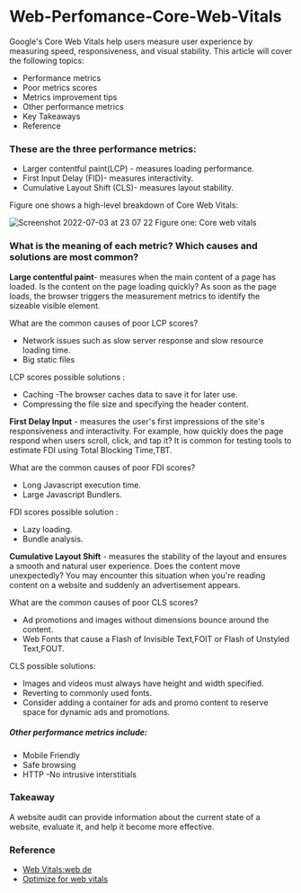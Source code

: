 # Web-Perfomance-Core-Web-Vitals

Google's Core Web Vitals help users measure user experience by measuring speed, responsiveness, and visual stability. This article will cover the following topics:

- Performance metrics
- Poor metrics scores
- Metrics improvement tips
- Other performance metrics
- Key Takeaways
- Reference

### These are the three performance metrics:

- Larger contentful paint(LCP) - measures loading performance.
- First Input Delay (FID)- measures interactivity.
- Cumulative Layout Shift (CLS)- measures layout stability.

Figure one shows a high-level breakdown of Core Web Vitals:

![Screenshot 2022-07-03 at 23 07 22](https://user-images.githubusercontent.com/64105005/180094713-4cf27fa1-8cde-4671-8745-8efd91c4bb77.png)
Figure one: Core web vitals
 
### What is the meaning of each metric? Which causes and solutions are most common?

**Large contentful paint**- measures when the main content of a page has loaded. Is the content on the page loading quickly?
As soon as the page loads, the browser triggers the measurement metrics to identify the sizeable visible element.

What are the common causes of poor LCP scores? 
- Network issues such as slow server response and slow resource loading time.
- Big static files

LCP scores possible solutions :
- Caching -The browser caches data to save it for later use.
- Compressing the file size and specifying the header content.


**First Delay Input** - measures the user's first impressions of the site's responsiveness and interactivity.  For example, how quickly does the page respond when users scroll, click, and tap it? 
It is common for testing tools to estimate FDI using Total Blocking Time,TBT.

What are the common causes of poor FDI scores? 
- Long Javascript execution time.
- Large Javascript Bundlers.

FDI scores possible solution :
- Lazy loading.
- Bundle analysis.

**Cumulative Layout Shift** - measures the stability of the layout and ensures a smooth and natural user experience. Does the content move unexpectedly? 
You may encounter this situation when you're reading content on a website and suddenly an advertisement appears.

What are the common causes of poor CLS scores? 
- Ad promotions and images without dimensions bounce around the content.
- Web Fonts that cause a Flash of Invisible Text,FOIT or Flash of Unstyled Text,FOUT.

CLS possible solutions:
- Images and videos must always have height and width specified.
- Reverting to commonly used fonts.
- Consider adding a container for ads and promo content to reserve space for dynamic ads and promotions.

##### Other performance metrics include:
- Mobile Friendly
- Safe browsing
- HTTP
-No intrusive interstitials

### Takeaway
A website audit can provide information about the current state of a website, evaluate it, and help it become more effective.

### Reference
- [Web Vitals:web de](https://web.dev/vitals/)
- [Optimize for web vitals](https://web.dev/vitals/)
